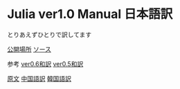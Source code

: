 # Julia ver1.0 Manual 日本語訳

とりあえずひとりで訳してます


[公開場所](https://mnru.github.io/julia-doc-ja-v1.0/)
[ソース](https://github.com/mnru/julia-doc-ja-v1.0-source)


参考
[ver0.6和訳](https://hshindo.github.io/julia-doc-ja-v0.6/)
[ver0.5和訳](https://github.com/hshindo/julia-doc-ja/tree/master/doc/manual)


[原文](https://docs.julialang.org/en/stable/)
[中国語訳](http://docs.juliacn.com/latest/)
[韓国語訳](https://juliakorea.github.io/ko/latest/)
